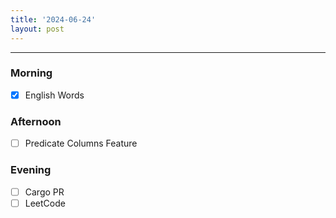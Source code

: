 ```yaml
---
title: '2024-06-24'
layout: post
---
```


---

### Morning

- [x] English Words


### Afternoon

- [ ] Predicate Columns Feature

### Evening

- [ ] Cargo PR
- [ ] LeetCode
